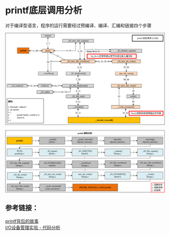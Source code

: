 # printf底层调用分析

对于编译型语言，程序的运行需要经过预编译、编译、汇编和链接四个步骤



![printf动态调用流程](images/printfGDB.svg)



![printf静态代码分析](images/printfCODE.svg)


## 参考链接：
[printf背后的故事](https://www.cnblogs.com/fanzhidongyzby/p/3519838.html) <br>
[I/O设备管理实验 - 代码分析](http://edward-zhu.github.io/special/os_exp/2015/01/03/exp-6.2.html)
